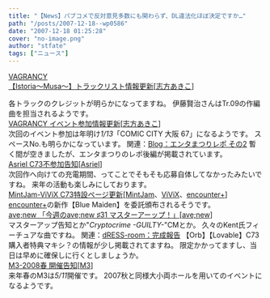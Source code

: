 ```yaml
---
title: "【News】パブコメで反対意見多数にも関わらず、DL違法化ほぼ決定ですか…"
path: "/posts/2007-12-18--wp0586"
date: "2007-12-18 01:25:28"
cover: "no-image.png"
author: "stfate"
tags: ["ニュース"]
---
```


<style type="text/css">
<!--
p {white-space: pre-wrap};
-->
</style>

<a class="topics" href="http://www.vagrancy.jp/istoria/" target="_blank">VAGRANCY 【Istoria～Musa～】トラックリスト情報更新</a><span class="junre">[<a href="http://www.vagrancy.jp/" target="_blank">志方あきこ</a>]</span>
<div class="news">各トラックのクレジットが明らかになってますね。
伊藤賢治さんはTr.09の作編曲を担当されるようです。</div>
<a class="topics" href="http://www.vagrancy.jp/" target="_blank">VAGRANCY イベント参加情報更新</a><span class="junre">[<a href="http://www.vagrancy.jp/" target="_blank">志方あきこ</a>]</span>
<div class="news">次回のイベント参加は年明け<em>1/13</em>「COMIC CITY 大阪 67」になるようです。
スペースNo.も明らかになっています。
関連：<a href="http://raka1025.blog78.fc2.com/blog-entry-35.html" target="_blank">Blog：エンタまつりレポ その2</a>
暫く間が空きましたが、エンタまつりのレポ後編が掲載されています。</div>
<a class="topics" href="http://www.asriel.jp/m/" target="_blank">Asriel C73不参加告知</a><span class="junre">[<a href="http://www.asriel.jp/m/" target="_blank">Asriel</a>]</span>
<div class="news">次回作へ向けての充電期間、ってことでそもそも応募自体してなかったみたいですね。
来年の活動も楽しみにしております。</div>
<a class="topics" href="http://www.mintjam.net/c73b.htm" target="_blank">MintJam-ViViX C73特設ページ更新</a><span class="junre">[<a href="http://www.mintjam.net/" target="_blank">MintJam</a>、<a href="http://www.vivix.info/" target="_blank">ViViX</a>、<a href="http://encounter-p.net/" target="_blank">encounter+</a>]</span>
<div class="news"><a href="http://encounter-p.net/" target="_blank">encounter+</a>の新作【Blue Maiden】を委託頒布されるそうです。</div>
<a class="topics" href="http://blog.avenew.jp/" target="_blank">ave;new 「今週のave;new ♯31 マスターアーップ！」</a><span class="junre">[<a href="http://www.avenew.jp/" target="_blank">ave;new</a>]</span>
<div class="news">マスターアップ告知とか"<em>Cryptocrime -GUILTY-</em>"CMとか。
久々のKent氏フィーチュアな曲ですね。
関連：<a href="http://akadress.com/" target="_blank">dRESS-room：完成報告</a>
【Orb】【Lovable】C73購入者特典マキシ？の情報が少し掲載されてますね。
限定かかってますし、当日は早めに確保しに行くとしましょうか。</div>
<a class="topics" href="http://www.m3net.jp/" target="_blank">M3-2008春 開催告知</a><span class="junre">[<a href="http://www.m3net.jp/" target="_blank">M3</a>]</span>
<div class="news">来年春のM3は<em>5/11</em>開催です。
2007秋と同様大小両ホールを用いてのイベントになるようです。</div>
